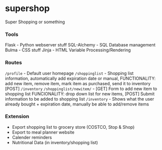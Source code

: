 # supershop
Super Shopping or something

### Tools
Flask - Python webserver stuff
SQL-Alchemy - SQL Database management
Bulma - CSS stuff
Jinja - HTML Variable Processing/Rendering

### Routes
`/profile` - Default user homepage
`/shoppinglist` - Shopping list information, automatically add expiration date or manual, FUNCTIONALITY: add new item, remove item, mark item as purchased, send it to inventory [POST] `/inventory`
`/shoppinglist/newitem/` - [GET] Form to add new item to shopping list FUNCIONALITY: drop down list for new items, [POST] Submit information to be added to shopping list
`/inventory` - Shows what the user already bought + expiration date, manually be able to add/remove items 

### Extension
- Export shopping list to grocery store (COSTCO, Stop & Shop)
- Export to meal planner website
- Calender reminders
- Nutritional Data (in inventory/shopping list)
